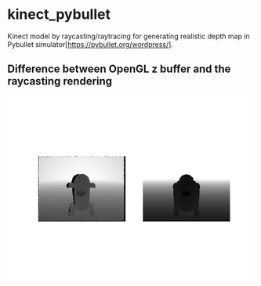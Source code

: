 # kinect_pybullet
Kinect model by raycasting/raytracing for generating realistic depth map in Pybullet simulator[https://pybullet.org/wordpress/].

## Difference between OpenGL z buffer and the raycasting rendering
![Comparion between Kinect model and OpenGL z buffer](https://github.com/NormanMarlier/kinect_pybullet/blob/master/images/depth_comparison.png)



